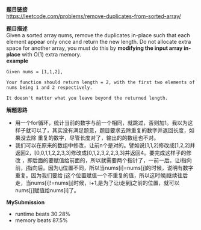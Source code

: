 **题目链接**  
https://leetcode.com/problems/remove-duplicates-from-sorted-array/  

**题目描述**  
Given a sorted array nums, remove the duplicates in-place such that each element appear only once and return the new length.
Do not allocate extra space for another array, you must do this by **modifying the input array in-place** with O(1) extra memory.  
**example**  
```
Given nums = [1,1,2],

Your function should return length = 2, with the first two elements of nums being 1 and 2 respectively.

It doesn't matter what you leave beyond the returned length.
```

**解题思路** 
* 用一个for循环，统计当前的数字与前一个相同，就跳过，否则加1。我以为这样子就可以了，其实没有满足题意，题目要求去除重复的数字并返回长度，如果没去除
重复的数字，尽管长度对了，输出的的数组也不对。
* 我们可以在原来的数组中修改，让前n个是对的。譬如说[1,1,2]修改成[1,2,2]并返回2，[0,0,1,1,2,2,3,3]修改成[0,1,2,3,2,2,3,3]并返回4。要完成这样子的修改
，即后面的要赋值给前面的，所以就需要两个指针了，一前一后。让i指向前，j指向后。因为i,j位置不同，所以当nums[i]=nums[j]的时候，说明有数字重复。因为我们要给
j这个位置赋值一个不重复的值，所以这时候j继续往后走，当nums[i]!=nums[j]时候，i+1,是为了让i走到j之前的位置，就可以nums[j]赋值给nums[i]了。

**MySubmission**  
* runtime beats 30.28%  
* memory beats 87.5%  
